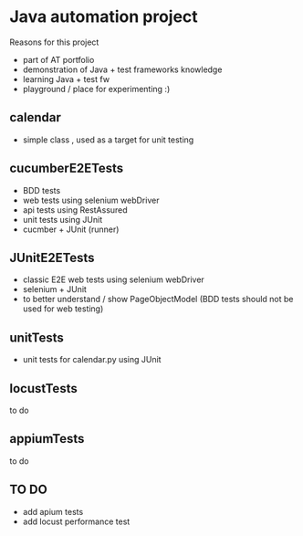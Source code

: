 # Java automation project

Reasons for this project

* part of AT portfolio
* demonstration of Java + test frameworks knowledge
* learning Java + test fw
* playground / place for experimenting :)

## calendar

* simple class , used as a target for unit testing

## cucumberE2ETests

* BDD tests
* web tests using selenium webDriver
* api tests using RestAssured
* unit tests using JUnit
* cucmber + JUnit (runner)

## JUnitE2ETests

* classic E2E web tests using selenium webDriver
* selenium + JUnit
* to better understand / show PageObjectModel (BDD tests should not be used for web testing)

## unitTests

* unit tests for calendar.py using JUnit

## locustTests

to do

## appiumTests

to do

## TO DO

* add apium tests
* add locust performance test



